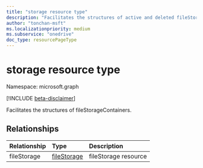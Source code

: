 ```yaml
---
title: "storage resource type"
description: "Facilitates the structures of active and deleted fileStorageContainers."
author: "tonchan-msft"
ms.localizationpriority: medium
ms.subservice: "onedrive"
doc_type: resourcePageType
---
```


# storage resource type

Namespace: microsoft.graph

[!INCLUDE [beta-disclaimer](../../includes/beta-disclaimer.md)]

Facilitates the structures of fileStorageContainers.


## Relationships
|Relationship|Type|Description|
|:---|:---|:---|
|fileStorage|[fileStorage](../resources/filestorage.md)|fileStorage resource|

